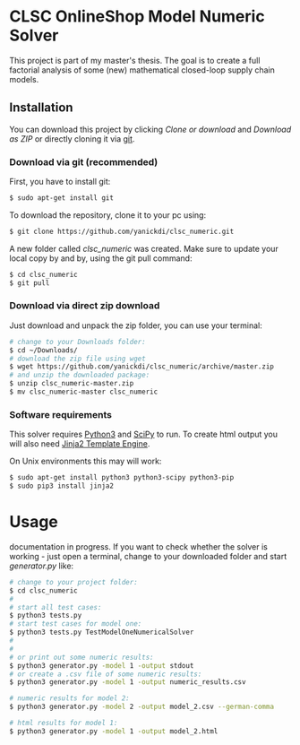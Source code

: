 # CLSC OnlineShop Model Numeric Solver

This project is part of my master's thesis. The goal is to create a full factorial analysis of some (new) mathematical  closed-loop supply chain models.

## Installation

You can download this project by clicking *Clone or download* and *Download as ZIP* or directly cloning it via [git](https://try.github.io/levels/1/challenges/1).

### Download via git (recommended)
First, you have to install git:
```sh
$ sudo apt-get install git
```
To download the repository, clone it to your pc using:
```sh
$ git clone https://github.com/yanickdi/clsc_numeric.git
```
A new folder called *clsc_numeric* was created.
Make sure to update your local copy by and by, using the git pull command:
```sh
$ cd clsc_numeric
$ git pull
```

### Download via direct zip download
Just download and unpack the zip folder, you can use your terminal:
```sh
# change to your Downloads folder:
$ cd ~/Downloads/
# download the zip file using wget
$ wget https://github.com/yanickdi/clsc_numeric/archive/master.zip
# and unzip the downloaded package:
$ unzip clsc_numeric-master.zip
$ mv clsc_numeric-master clsc_numeric
```

### Software requirements
This solver requires [Python3](https://www.python.org/) and [SciPy](https://www.scipy.org/) to run. To create html output you will also need [Jinja2 Template Engine](http://jinja.pocoo.org/).

On Unix environments this may will work:

```sh
$ sudo apt-get install python3 python3-scipy python3-pip
$ sudo pip3 install jinja2
```

# Usage
documentation in progress.
If you want to check whether the solver is working - just open a terminal, change to your downloaded folder and start *generator.py* like:

```sh
# change to your project folder:
$ cd clsc_numeric
#
# start all test cases:
$ python3 tests.py
# start test cases for model one:
$ python3 tests.py TestModelOneNumericalSolver
#
#
# or print out some numeric results:
$ python3 generator.py -model 1 -output stdout
# or create a .csv file of some numeric results:
$ python3 generator.py -model 1 -output numeric_results.csv

# numeric results for model 2:
$ python3 generator.py -model 2 -output model_2.csv --german-comma

# html results for model 1:
$ python3 generator.py -model 1 -output model_2.html
```
